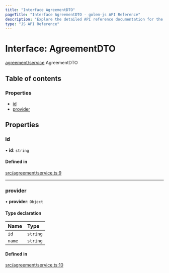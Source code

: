 ```yaml
---
title: "Interface AgreementDTO"
pageTitle: "Interface AgreementDTO - golem-js API Reference"
description: "Explore the detailed API reference documentation for the Interface AgreementDTO within the golem-js SDK for the Golem Network."
type: "JS API Reference"
---
```

# Interface: AgreementDTO

[agreement/service](../modules/agreement_service).AgreementDTO

## Table of contents

### Properties

- [id](agreement_service.AgreementDTO#id)
- [provider](agreement_service.AgreementDTO#provider)

## Properties

### id

• **id**: `string`

#### Defined in

[src/agreement/service.ts:9](https://github.com/golemfactory/golem-js/blob/4182943/src/agreement/service.ts#L9)

___

### provider

• **provider**: `Object`

#### Type declaration

| Name | Type |
| :------ | :------ |
| `id` | `string` |
| `name` | `string` |

#### Defined in

[src/agreement/service.ts:10](https://github.com/golemfactory/golem-js/blob/4182943/src/agreement/service.ts#L10)

